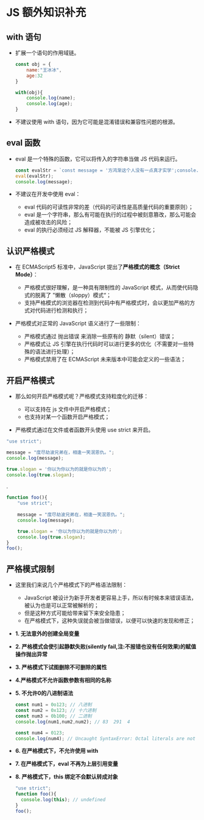 # JS 额外知识补充

## with 语句

* 扩展一个语句的作用域链。

  ```js
  const obj = {
      name:"王冰冰",
      age:32
  }
  
  with(obj){
      console.log(name);
      console.log(age);
  }
  ```

* 不建议使用 with 语句，因为它可能是混淆错误和兼容性问题的根源。

## eval 函数

* eval 是一个特殊的函数，它可以将传入的字符串当做 JS 代码来运行。

  ```js
  const evalStr = `const message = '方鸿渐这个人没有一点真才实学';console.log(message)`;
  eval(evalStr);
  console.log(message);
  ```

* 不建议在开发中使用 eval： 
  * eval 代码的可读性非常的差（代码的可读性是高质量代码的重要原则）；
  * eval 是一个字符串，那么有可能在执行的过程中被刻意篡改，那么可能会造成被攻击的风险；
  * eval 的执行必须经过 JS 解释器，不能被 JS 引擎优化；

## 认识严格模式

* 在 ECMAScript5 标准中，JavaScript 提出了**严格模式的概念（Strict Mode）**： 
  * 严格模式很好理解，是一种具有限制性的 JavaScript 模式，从而使代码隐式的脱离了 ”懒散（sloppy）模式“； 
  * 支持严格模式的浏览器在检测到代码中有严格模式时，会以更加严格的方式对代码进行检测和执行； 

* 严格模式对正常的 JavaScript 语义进行了一些限制： 
  * 严格模式通过 抛出错误 来消除一些原有的 静默（silent）错误； 
  * 严格模式让 JS 引擎在执行代码时可以进行更多的优化（不需要对一些特殊的语法进行处理）； 
  * 严格模式禁用了在 ECMAScript 未来版本中可能会定义的一些语法；

## 开启严格模式

* 那么如何开启严格模式呢？严格模式支持粒度化的迁移： 
  * 可以支持在 js 文件中开启严格模式； 
  * 也支持对某一个函数开启严格模式； 

* 严格模式通过在文件或者函数开头使用 use strict 来开启。

```js
"use strict";

message = "度尽劫波兄弟在，相逢一笑泯恩仇。";
console.log(message);

true.slogan = '你以为你以为的就是你以为的';
console.log(true.slogan);
```

.

```js
function foo(){
    "use strict";
    
    message = "度尽劫波兄弟在，相逢一笑泯恩仇。";
    console.log(message);

    true.slogan = '你以为你以为的就是你以为的';
    console.log(true.slogan);
}
foo();
```



## 严格模式限制

* 这里我们来说几个严格模式下的严格语法限制： 

  * JavaScript 被设计为新手开发者更容易上手，所以有时候本来错误语法，被认为也是可以正常被解析的； 
  * 但是这种方式可能给带来留下来安全隐患； 
  * 在严格模式下，这种失误就会被当做错误，以便可以快速的发现和修正； 

* **1. 无法意外的创建全局变量** 

* **2. 严格模式会使引起静默失败(silently fail,注:不报错也没有任何效果)的赋值操作抛出异常** 

* **3. 严格模式下试图删除不可删除的属性** 

*  **4.严格模式不允许函数参数有相同的名称** 

* **5. 不允许0的八进制语法** 

  ```js
  const num1 = 0o123; // 八进制
  const num2 = 0x123; // 十六进制
  const num3 = 0b100; // 二进制
  console.log(num1,num2,num2); // 83  291  4
  
  const num4 = 0123;
  console.log(num4); // Uncaught SyntaxError: Octal literals are not allowed in strict mode.
  ```

* **6. 在严格模式下，不允许使用 with** 

* **7. 在严格模式下，eval 不再为上层引用变量** 

* **8. 严格模式下，this 绑定不会默认转成对象** 

  ```js
  "use strict";
  function foo(){
    console.log(this); // undefined
  }
  foo();
  ```

  























